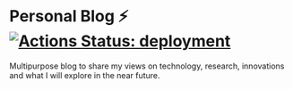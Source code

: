 # Personal Blog  ⚡️  [![Actions Status: deployment](https://github.com/samiurprapon/blog/actions/workflows/deploy/badge.svg) ](https://github.com/samiurprapon/blog/actions?query=workflow%3A"deployment")

Multipurpose blog to share my views on technology, research, innovations and what I will explore in the near future.

